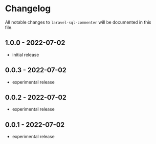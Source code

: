 # Changelog

All notable changes to `laravel-sql-commenter` will be documented in this file.

## 1.0.0 - 2022-07-02

- initial release

## 0.0.3 - 2022-07-02

- experimental release

## 0.0.2 - 2022-07-02

- experimental release

## 0.0.1 - 2022-07-02

- experimental release
